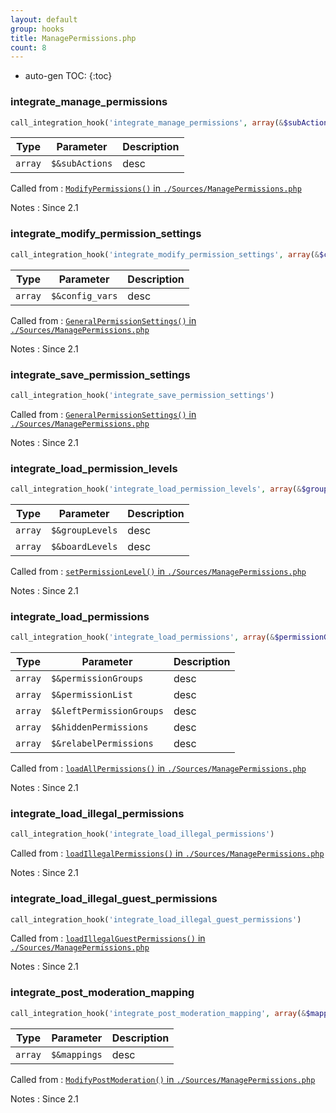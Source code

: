 ```yaml
---
layout: default
group: hooks
title: ManagePermissions.php
count: 8
---
```

* auto-gen TOC:
{:toc}
### integrate_manage_permissions

```php
call_integration_hook('integrate_manage_permissions', array(&$subActions))
```

Type|Parameter|Description
---|---|---
`array`|`$&subActions`|desc

Called from
: [`ModifyPermissions()` in `./Sources/ManagePermissions.php`](../docs/managepermissions.html#modifypermissions)

Notes
: Since 2.1

### integrate_modify_permission_settings

```php
call_integration_hook('integrate_modify_permission_settings', array(&$config_vars))
```

Type|Parameter|Description
---|---|---
`array`|`$&config_vars`|desc

Called from
: [`GeneralPermissionSettings()` in `./Sources/ManagePermissions.php`](../docs/managepermissions.html#generalpermissionsettings)

Notes
: Since 2.1

### integrate_save_permission_settings

```php
call_integration_hook('integrate_save_permission_settings')
```


Called from
: [`GeneralPermissionSettings()` in `./Sources/ManagePermissions.php`](../docs/managepermissions.html#generalpermissionsettings)

Notes
: Since 2.1

### integrate_load_permission_levels

```php
call_integration_hook('integrate_load_permission_levels', array(&$groupLevels, &$boardLevels))
```

Type|Parameter|Description
---|---|---
`array`|`$&groupLevels`|desc
`array`|`$&boardLevels`|desc

Called from
: [`setPermissionLevel()` in `./Sources/ManagePermissions.php`](../docs/managepermissions.html#setpermissionlevel)

Notes
: Since 2.1

### integrate_load_permissions

```php
call_integration_hook('integrate_load_permissions', array(&$permissionGroups, &$permissionList, &$leftPermissionGroups, &$hiddenPermissions, &$relabelPermissions))
```

Type|Parameter|Description
---|---|---
`array`|`$&permissionGroups`|desc
`array`|`$&permissionList`|desc
`array`|`$&leftPermissionGroups`|desc
`array`|`$&hiddenPermissions`|desc
`array`|`$&relabelPermissions`|desc

Called from
: [`loadAllPermissions()` in `./Sources/ManagePermissions.php`](../docs/managepermissions.html#loadallpermissions)

Notes
: Since 2.1

### integrate_load_illegal_permissions

```php
call_integration_hook('integrate_load_illegal_permissions')
```


Called from
: [`loadIllegalPermissions()` in `./Sources/ManagePermissions.php`](../docs/managepermissions.html#loadillegalpermissions)

Notes
: Since 2.1

### integrate_load_illegal_guest_permissions

```php
call_integration_hook('integrate_load_illegal_guest_permissions')
```


Called from
: [`loadIllegalGuestPermissions()` in `./Sources/ManagePermissions.php`](../docs/managepermissions.html#loadillegalguestpermissions)

Notes
: Since 2.1

### integrate_post_moderation_mapping

```php
call_integration_hook('integrate_post_moderation_mapping', array(&$mappings))
```

Type|Parameter|Description
---|---|---
`array`|`$&mappings`|desc

Called from
: [`ModifyPostModeration()` in `./Sources/ManagePermissions.php`](../docs/managepermissions.html#modifypostmoderation)

Notes
: Since 2.1

